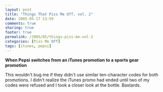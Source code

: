 ```yaml
---
layout: post
title: "Things That Piss Me Off, vol. 2"
date: 2005-05-17 13:59
comments: true
sharing: true
footer: true
permalink: /2005/05/things-piss-me-vol-2
categories: [Piss Me Off]
tags: [itunes, pepsi]
---
```

<b>When Pepsi switches from an iTunes promotion to a sports gear promotion</b>

This wouldn't bug me if they didn't use similar ten-character codes for both promotions.  I didn't realize the iTunes promo had ended until two of my codes were refused and I took a closer look at the bottle.  Bastards.
